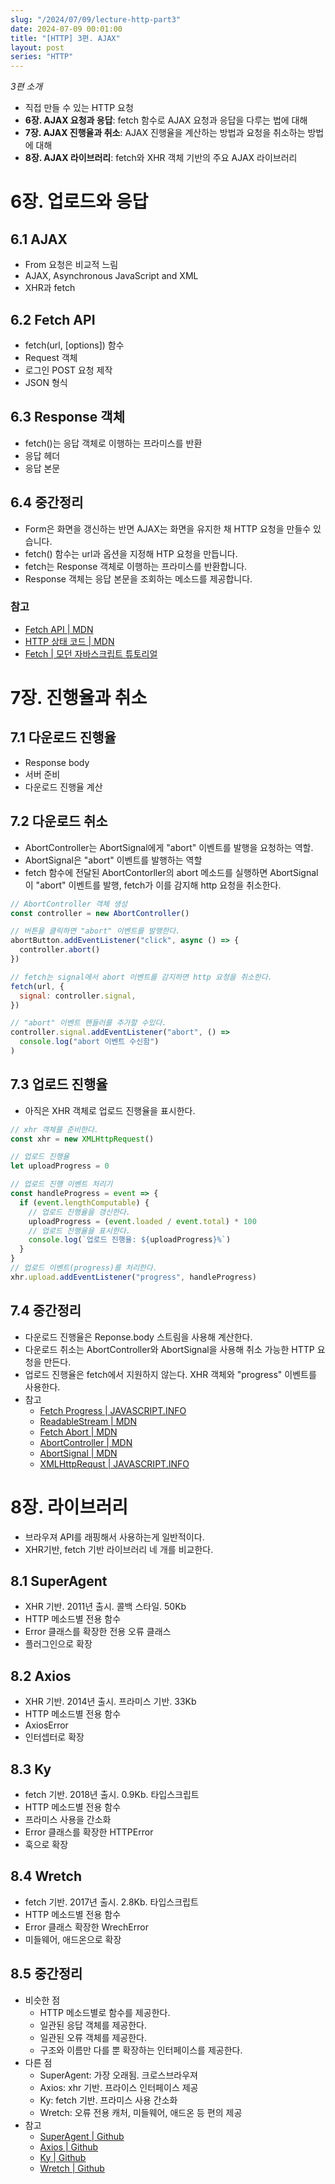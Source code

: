 ```yaml
---
slug: "/2024/07/09/lecture-http-part3"
date: 2024-07-09 00:01:00
title: "[HTTP] 3편. AJAX"
layout: post
series: "HTTP"
---
```


_3편 소개_

- 직접 만들 수 있는 HTTP 요청
- **6장. AJAX 요청과 응답**: fetch 함수로 AJAX 요청과 응답을 다루는 법에 대해
- **7장. AJAX 진행율과 취소**: AJAX 진행율을 계산하는 방법과 요청을 취소하는 방법에 대해
- **8장. AJAX 라이브러리**: fetch와 XHR 객체 기반의 주요 AJAX 라이브러리

# 6장. 업로드와 응답

## 6.1 AJAX

- From 요청은 비교적 느림
- AJAX, Asynchronous JavaScript and XML
- XHR과 fetch

## 6.2 Fetch API

- fetch(url, [options]) 함수
- Request 객체
- 로그인 POST 요청 제작
- JSON 형식

## 6.3 Response 객체

- fetch()는 응답 객체로 이행하는 프라미스를 반환
- 응답 헤더
- 응답 본문

## 6.4 중간정리

- Form은 화면을 갱신하는 반면 AJAX는 화면을 유지한 채 HTTP 요청을 만들수 있습니다.
- fetch() 함수는 url과 옵션을 지정해 HTP 요청을 만듭니다.
- fetch는 Response 객체로 이행하는 프라미스를 반환합니다.
- Response 객체는 응답 본문을 조회하는 메소드를 제공합니다.

### 참고

- [Fetch API | MDN](https://developer.mozilla.org/ko/docs/Web/API/Fetch_API)
- [HTTP 상태 코드 | MDN](https://developer.mozilla.org/ko/docs/Web/HTTP/Status)
- [Fetch | 모던 자바스크립트 튜토리얼](https://ko.javascript.info/fetch)

# 7장. 진행율과 취소

## 7.1 다운로드 진행율

- Response body
- 서버 준비
- 다운로드 진행율 계산

## 7.2 다운로드 취소

- AbortController는 AbortSignal에게 "abort" 이벤트를 발행을 요청하는 역할.
- AbortSignal은 "abort" 이벤트를 발행하는 역할
- fetch 함수에 전달된 AbortContorller의 abort 메소드를 실행하면 AbortSignal이 "abort" 이벤트를 발행, fetch가 이를 감지해 http 요청을 취소한다.

```js
// AbortController 객체 생성
const controller = new AbortController()

// 버튼을 클릭하면 "abort" 이벤트를 발행한다.
abortButton.addEventListener("click", async () => {
  controller.abort()
})

// fetch는 signal에서 abort 이벤트를 감지하면 http 요청을 취소한다.
fetch(url, {
  signal: controller.signal,
})

// "abort" 이벤트 핸들러를 추가할 수있다.
controller.signal.addEventListener("abort", () =>
  console.log("abort 이벤트 수신함")
)
```

## 7.3 업로드 진행율

- 아직은 XHR 객체로 업로드 진행율을 표시한다.

```js
// xhr 객체를 준비한다.
const xhr = new XMLHttpRequest()

// 업로드 진행율
let uploadProgress = 0

// 업로드 진행 이벤트 처리기
const handleProgress = event => {
  if (event.lengthComputable) {
    // 업로드 진행율을 갱신한다.
    uploadProgress = (event.loaded / event.total) * 100
    // 업로드 진행율을 표시한다.
    console.log(`업로드 진행율: ${uploadProgress}%`)
  }
}
// 업로드 이벤트(progress)를 처리한다.
xhr.upload.addEventListener("progress", handleProgress)
```

## 7.4 중간정리

- 다운로드 진행율은 Reponse.body 스트림을 사용해 계산한다.
- 다운로드 취소는 AbortController와 AbortSignal을 사용해 취소 가능한 HTTP 요청을 만든다.
- 업로드 진행율은 fetch에서 지원하지 않는다. XHR 객체와 "progress" 이벤트를 사용한다.
- 참고
  - [Fetch Progress | JAVASCRIPT.INFO](https://ko.javascript.info/fetch-progress)
  - [ReadableStream | MDN](https://developer.mozilla.org/ko/docs/Web/API/ReadableStream)
  - [Fetch Abort | MDN](https://ko.javascript.info/fetch-abort)
  - [AbortController | MDN](https://developer.mozilla.org/ko/docs/Web/API/AbortController)
  - [AbortSignal | MDN](https://developer.mozilla.org/en-US/docs/Web/API/AbortSignal)
  - [XMLHttpRequst | JAVASCRIPT.INFO](https://ko.javascript.info/xmlhttprequest)

# 8장. 라이브러리

- 브라우져 API를 래핑해서 사용하는게 일반적이다.
- XHR기반, fetch 기반 라이브러리 네 개를 비교한다.

## 8.1 SuperAgent

- XHR 기반. 2011년 출시. 콜백 스타일. 50Kb
- HTTP 메소드별 전용 함수
- Error 클래스를 확장한 전용 오류 클래스
- 플러그인으로 확장

## 8.2 Axios

- XHR 기반. 2014년 출시. 프라미스 기반. 33Kb
- HTTP 메소드별 전용 함수
- AxiosError
- 인터셉터로 확장

## 8.3 Ky

- fetch 기반. 2018년 출시. 0.9Kb. 타입스크립트
- HTTP 메소드별 전용 함수
- 프라미스 사용을 간소화
- Error 클래스를 확장한 HTTPError
- 훅으로 확장

## 8.4 Wretch

- fetch 기반. 2017년 출시. 2.8Kb. 타입스크립트
- HTTP 메소드별 전용 함수
- Error 클래스 확장한 WrechError
- 미들웨어, 애드온으로 확장

## 8.5 중간정리

- 비슷한 점
  - HTTP 메소드별로 함수를 제공한다.
  - 일관된 응답 객체를 제공한다.
  - 일관된 오류 객체를 제공한다.
  - 구조와 이름만 다를 뿐 확장하는 인터페이스를 제공한다.
- 다른 점
  - SuperAgent: 가장 오래됨. 크로스브라우져
  - Axios: xhr 기반. 프라이스 인터페이스 제공
  - Ky: fetch 기반. 프라미스 사용 간소화
  - Wretch: 오류 전용 캐처, 미들웨어, 애드온 등 편의 제공
- 참고
  - [SuperAgent | Github](https://github.com/ladjs/superagent)
  - [Axios | Github](https://github.com/axios/axios)
  - [Ky | Github](https://github.com/sindresorhus/ky)
  - [Wretch | Github](https://github.com/elbywan/wretch)
